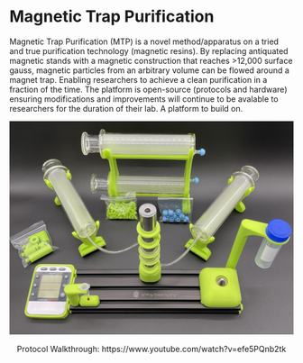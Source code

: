 # Magnetic Trap Purification

Magnetic Trap Purification (MTP) is a novel method/apparatus on a tried and true purification technology (magnetic resins). By replacing antiquated magnetic stands with a magnetic construction that reaches >12,000 surface gauss, magnetic particles from an arbitrary volume can be flowed around a magnet trap. Enabling researchers to achieve a clean purification in a fraction of the time. The platform is open-source (protocols and hardware) ensuring modifications and improvements will continue to be avalable to researchers for the duration of their lab.  A platform to build on. 


<p align="center">
  <img src="mtp-device.jpeg" alt="animated" />
</p>


<p align="center">
Protocol Walkthrough: https://www.youtube.com/watch?v=efe5PQnb2tk
</p>
